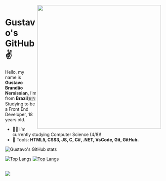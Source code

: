 <img src="http://www.maximizasoftware.com.br/wp-content/uploads/2018/05/Mobilization-For-Adaptive-Websites.gif" min-width="400px" max-width="400px" width="400px" align="right" >

# Gustavo's GitHub :v:
<p align="left"> 
  Hello, my name is <strong>Gustavo Brandão Nersissian</strong>, I'm from <strong>Brazil</strong>🇧🇷<br>
  Studying to be a Front End Developer, 18 years old.<br>
</p>

- 👨‍💻 I’m currently studying Computer Science (4/8)!
- 🔨 Tools: <strong>HTML5, CSS3, JS, C, C#, .NET, VsCode, Git, GitHub.</strong> 

![Gustavo's GitHub stats](https://github-readme-stats.vercel.app/api?username=gustavobnersissian&show_icons=true&theme=tokyonight)
<!--[![Top Langs](https://github-readme-stats.vercel.app/api/top-langs/?username=MatheusZanivan&langs_count=8&theme=tokyonight&exclude_repo=projetoDandD,MatheusZanivan.github.io)](https://github.com/MatheusZanivan/github-readme-stats)-->
[![Top Langs](https://github-readme-stats.vercel.app/api/top-langs/?username=gustavobnersissian&layout=compact)](https://github.com/gustavobnersissian/github-readme-stats)
[![Top Langs](https://github-readme-stats.vercel.app/api/top-langs/?username=gustavobnersissian)](https://github.com/gustavobnersissian/github-readme-stats)

<!--[![MatheusZanivan's wakatime stats](https://github-readme-stats.vercel.app/api/wakatime?username=willianrod)](https://github.com/anuraghazra/github-readme-stats)-->


  
  <a href="https://api.whatsapp.com/send?phone=5511933553767" target="_blank" alt="WhatsApp"><br>
  <img src="https://img.shields.io/badge/-WhatsApp-25d366?style=flat-square&labelColor=25d366&logo=whatsapp&logoColor=white&link=https://api.whatsapp.com/send?phone=5511992947890"/></a>
